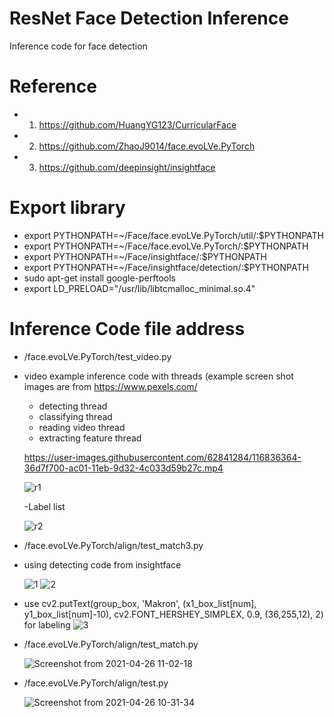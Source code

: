 # ResNet Face Detection Inference
Inference code for face detection

# Reference
- 1. https://github.com/HuangYG123/CurricularFace
- 2. https://github.com/ZhaoJ9014/face.evoLVe.PyTorch
- 3. https://github.com/deepinsight/insightface

# Export library
- export PYTHONPATH=~/Face/face.evoLVe.PyTorch/util/:$PYTHONPATH
- export PYTHONPATH=~/Face/face.evoLVe.PyTorch/:$PYTHONPATH
- export PYTHONPATH=~/Face/insightface/:$PYTHONPATH
- export PYTHONPATH=~/Face/insightface/detection/:$PYTHONPATH
- sudo apt-get install google-perftools
- export LD_PRELOAD="/usr/lib/libtcmalloc_minimal.so.4"

# Inference Code file address
- /face.evoLVe.PyTorch/test_video.py

- video example inference code with threads (example screen shot images are from https://www.pexels.com/
  - detecting thread 
  - classifying thread
  - reading video thread
  - extracting feature thread
  
  
  
  
  https://user-images.githubusercontent.com/62841284/116836364-36d7f700-ac01-11eb-9d32-4c033d59b27c.mp4


  ![r1](https://user-images.githubusercontent.com/62841284/116641523-d732df00-a9a7-11eb-9e7d-79bf48b5da00.png)
  
  -Label list
  
  ![r2](https://user-images.githubusercontent.com/62841284/116641538-dbf79300-a9a7-11eb-8624-f83451e9f876.png)


- /face.evoLVe.PyTorch/align/test_match3.py
- using detecting code from insightface
  
  ![1](https://user-images.githubusercontent.com/62841284/116346345-0a009a00-a825-11eb-9350-d661d8c37ad2.png)
  ![2](https://user-images.githubusercontent.com/62841284/116346351-0c62f400-a825-11eb-8c5a-ad01edb0fc16.png)

- use cv2.putText(group_box, 'Makron', (x1_box_list[num], y1_box_list[num]-10), cv2.FONT_HERSHEY_SIMPLEX, 0.9, (36,255,12), 2) for labeling
  ![3](https://user-images.githubusercontent.com/62841284/116355011-353eb580-a834-11eb-945f-1b4951098818.png)


- /face.evoLVe.PyTorch/align/test_match.py

  ![Screenshot from 2021-04-26 11-02-18](https://user-images.githubusercontent.com/62841284/116019487-3da1bf80-a67f-11eb-9f40-ffa31554ffce.png)


- /face.evoLVe.PyTorch/align/test.py

  ![Screenshot from 2021-04-26 10-31-34](https://user-images.githubusercontent.com/62841284/116019244-c2d8a480-a67e-11eb-8863-eeea86a69cd8.png)

